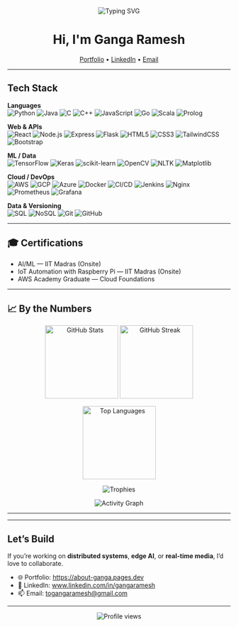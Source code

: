   <!-- Profile Banner -->
<p align="center">
  <img src="https://readme-typing-svg.demolab.com?font=JetBrains+Mono&size=24&pause=1200&center=true&vCenter=true&width=900&lines=Ganga+Ramesh;Site+Reliability+Engineering+%E2%97%8F+Full-Stack+%E2%97%8F+Machine+Learning+%E2%97%8F+IoT;Distributed+Systems+%7C+Edge+AI+%7C+Security+%7C+Cloud+DevOps" alt="Typing SVG" />
</p>

<h1 align="center">Hi, I'm Ganga Ramesh</h1>

<p align="center">
  <a href="https://about-ganga.pages.dev">Portfolio</a> •
  <a href="https://www.linkedin.com/in/ganga-ramesh-527904211/">LinkedIn</a> •
  <a href="mailto:togangaramesh@gmail.com">Email</a>
</p>

---

## Tech Stack

**Languages**  
![Python](https://img.shields.io/badge/-Python-05122A?logo=python)
![Java](https://img.shields.io/badge/-Java-05122A?logo=oracle)
![C](https://img.shields.io/badge/-C-05122A?logo=c)
![C++](https://img.shields.io/badge/-C++-05122A?logo=cplusplus)
![JavaScript](https://img.shields.io/badge/-JavaScript-05122A?logo=javascript)
![Go](https://img.shields.io/badge/-Go-05122A?logo=go)
![Scala](https://img.shields.io/badge/-Scala-05122A?logo=scala)
![Prolog](https://img.shields.io/badge/-Prolog-05122A)

**Web & APIs**  
![React](https://img.shields.io/badge/-React-05122A?logo=react)
![Node.js](https://img.shields.io/badge/-Node.js-05122A?logo=node.js)
![Express](https://img.shields.io/badge/-Express-05122A?logo=express)
![Flask](https://img.shields.io/badge/-Flask-05122A?logo=flask)
![HTML5](https://img.shields.io/badge/-HTML5-05122A?logo=html5)
![CSS3](https://img.shields.io/badge/-CSS3-05122A?logo=css3)
![TailwindCSS](https://img.shields.io/badge/-Tailwind-05122A?logo=tailwindcss)
![Bootstrap](https://img.shields.io/badge/-Bootstrap-05122A?logo=bootstrap)

**ML / Data**  
![TensorFlow](https://img.shields.io/badge/-TensorFlow-05122A?logo=tensorflow)
![Keras](https://img.shields.io/badge/-Keras-05122A?logo=keras)
![scikit-learn](https://img.shields.io/badge/-scikit--learn-05122A?logo=scikitlearn)
![OpenCV](https://img.shields.io/badge/-OpenCV-05122A?logo=opencv)
![NLTK](https://img.shields.io/badge/-NLTK-05122A)
![Matplotlib](https://img.shields.io/badge/-Matplotlib-05122A)

**Cloud / DevOps**  
![AWS](https://img.shields.io/badge/-AWS-05122A?logo=amazonaws)
![GCP](https://img.shields.io/badge/-GCP-05122A?logo=googlecloud)
![Azure](https://img.shields.io/badge/-Azure-05122A?logo=microsoftazure)
![Docker](https://img.shields.io/badge/-Docker-05122A?logo=docker)
![CI/CD](https://img.shields.io/badge/-CI%2FCD-05122A?logo=githubactions)
![Jenkins](https://img.shields.io/badge/-Jenkins-05122A?logo=jenkins)
![Nginx](https://img.shields.io/badge/-Nginx-05122A?logo=nginx)
![Prometheus](https://img.shields.io/badge/-Prometheus-05122A?logo=prometheus)
![Grafana](https://img.shields.io/badge/-Grafana-05122A?logo=grafana)

**Data & Versioning**  
![SQL](https://img.shields.io/badge/-SQL-05122A?logo=postgresql)
![NoSQL](https://img.shields.io/badge/-NoSQL-05122A?logo=mongodb)
![Git](https://img.shields.io/badge/-Git-05122A?logo=git)
![GitHub](https://img.shields.io/badge/-GitHub-05122A?logo=github)

---

## 🎓 Certifications
- AI/ML — IIT Madras (Onsite)
- IoT Automation with Raspberry Pi — IIT Madras (Onsite)
- AWS Academy Graduate — Cloud Foundations

---

## 📈 By the Numbers

<p align="center">
  <img height="165" src="https://github-readme-stats.vercel.app/api?username=itsmeganga&show_icons=true&rank_icon=github&include_all_commits=true&theme=transparent" alt="GitHub Stats" />
  <img height="165" src="https://github-readme-streak-stats.herokuapp.com?user=itsmeganga&theme=transparent" alt="GitHub Streak" />
</p>

<p align="center">
  <img height="165" src="https://github-readme-stats.vercel.app/api/top-langs/?username=itsmeganga&layout=compact&langs_count=8&hide=css,html&theme=transparent" alt="Top Languages" />
</p>

<p align="center">
  <img src="https://github-profile-trophy.vercel.app/?username=itsmeganga&theme=flat&no-frame=true&margin-w=10&row=1" alt="Trophies" />
</p>

<p align="center">
  <img src="https://github-readme-activity-graph.vercel.app/graph?username=itsmeganga&theme=github-compact&radius=10" alt="Activity Graph" />
</p>


---


---

## Let’s Build
If you’re working on **distributed systems**, **edge AI**, or **real-time media**, I’d love to collaborate.

- 🌐 Portfolio: https://about-ganga.pages.dev  
- 💼 LinkedIn: www.linkedin.com/in/gangaramesh 
- 📫 Email: togangaramesh@gmail.com

---

<p align="center">
  <img src="https://komarev.com/ghpvc/?username=itsmeganga&style=flat" alt="Profile views" />
</p>
